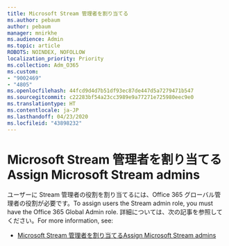 ```yaml
---
title: Microsoft Stream 管理者を割り当てる
ms.author: pebaum
author: pebaum
manager: mnirkhe
ms.audience: Admin
ms.topic: article
ROBOTS: NOINDEX, NOFOLLOW
localization_priority: Priority
ms.collection: Adm_O365
ms.custom:
- "9002469"
- "4805"
ms.openlocfilehash: 44fcd9d4d7b51df93ec87de447d5a7279471b547
ms.sourcegitcommit: c22283bf54a23cc3989e9a77271e725980eec9e0
ms.translationtype: HT
ms.contentlocale: ja-JP
ms.lasthandoff: 04/23/2020
ms.locfileid: "43898232"
---
```

# <a name="assign-microsoft-stream-admins"></a><span data-ttu-id="ec8c4-102">Microsoft Stream 管理者を割り当てる</span><span class="sxs-lookup"><span data-stu-id="ec8c4-102">Assign Microsoft Stream admins</span></span>

<span data-ttu-id="ec8c4-103">ユーザーに Stream 管理者の役割を割り当てるには、Office 365 グローバル管理者の役割が必要です。</span><span class="sxs-lookup"><span data-stu-id="ec8c4-103">To assign users the Stream admin role, you must have the Office 365 Global Admin role.</span></span> <span data-ttu-id="ec8c4-104">詳細については、次の記事を参照してください。</span><span class="sxs-lookup"><span data-stu-id="ec8c4-104">For more information, see:</span></span>

- [<span data-ttu-id="ec8c4-105">Microsoft Stream 管理者を割り当てる</span><span class="sxs-lookup"><span data-stu-id="ec8c4-105">Assign Microsoft Stream admins</span></span>](https://docs.microsoft.com/stream/assign-administrator-user-role)
